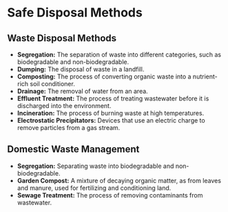 
# Safe Disposal Methods

## Waste Disposal Methods

*   **Segregation:** The separation of waste into different categories, such as biodegradable and non-biodegradable.
*   **Dumping:** The disposal of waste in a landfill.
*   **Composting:** The process of converting organic waste into a nutrient-rich soil conditioner.
*   **Drainage:** The removal of water from an area.
*   **Effluent Treatment:** The process of treating wastewater before it is discharged into the environment.
*   **Incineration:** The process of burning waste at high temperatures.
*   **Electrostatic Precipitators:** Devices that use an electric charge to remove particles from a gas stream.

## Domestic Waste Management

*   **Segregation:** Separating waste into biodegradable and non-biodegradable.
*   **Garden Compost:** A mixture of decaying organic matter, as from leaves and manure, used for fertilizing and conditioning land.
*   **Sewage Treatment:** The process of removing contaminants from wastewater.
